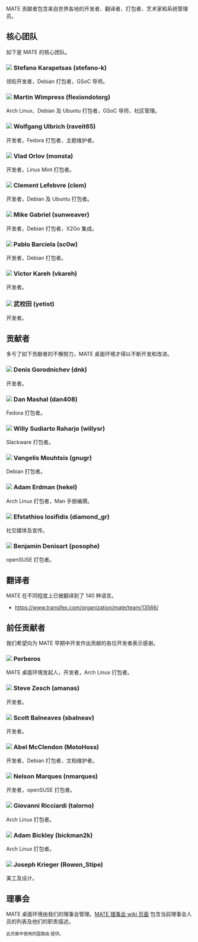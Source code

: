 <!--
.. link:
.. description:
.. tags:
.. date: 2011-12-05 07:25:21
.. title: 团队
.. slug: team
-->

MATE 贡献者包含来自世界各地的开发者、翻译者、打包者、艺术家和系统管理员。

## 核心团队

如下是 MATE 的核心团队。

### ![](/assets/img/flags/32/Italy.png) Stefano Karapetsas (stefano-k)

领衔开发者，Debian 打包者，GSoC 导师。

### ![](/assets/img/flags/32/United%20Kingdom\(Great%20Britain\).png) Martin Wimpress (flexiondotorg)

Arch Linux、Debian 及 Ubuntu 打包者，GSoC 导师，社区管理。

### ![](/assets/img/flags/32/Germany.png) Wolfgang Ulbrich (raveit65)

开发者，Fedora 打包者，主题维护者。

### ![](/assets/img/flags/32/Russian%20Federation.png) Vlad Orlov (monsta)

开发者，Linux Mint 打包者。

### ![](/assets/img/flags/32/France.png) Clement Lefebvre (clem)

开发者，Debian 及 Ubuntu 打包者。

### ![](/assets/img/flags/32/Germany.png) Mike Gabriel (sunweaver)

开发者，Debian 打包者，X2Go 集成。

### ![](/assets/img/flags/32/Galicia.png) Pablo Barciela (sc0w)

开发者，Debian 打包者。

### ![](/assets/img/flags/32/Puerto%20Rico.png) Victor Kareh (vkareh)

开发者。

### ![](/assets/img/flags/32/China.png) 武校田 (yetist)

开发者。

## 贡献者

多亏了如下贡献者的不懈努力，MATE 桌面环境才得以不断开发和改进。

### ![](/assets/img/flags/32/Russian%20Federation.png) Denis Gorodnichev (dnk)

开发者。

### ![](/assets/img/flags/32/USA.png) Dan Mashal (dan408)

Fedora 打包者。

### ![](/assets/img/flags/32/Indonesia.png) Willy Sudiarto Raharjo (willysr)

Slackware 打包者。

### ![](/assets/img/flags/32/Greece.png) Vangelis Mouhtsis (gnugr)

Debian 打包者。

### ![](/assets/img/flags/32/USA.png) Adam Erdman (hekel)

Arch Linux 打包者，Man 手册编撰。

### ![](/assets/img/flags/32/Greece.png) Efstathios Iosifidis (diamond_gr)

社交媒体及宣传。

### ![](/assets/img/flags/32/France.png) Benjamin Denisart (posophe)

openSUSE 打包者。

## 翻译者

MATE 在不同程度上已被翻译到了 140 种语言。

  * <https://www.transifex.com/organization/mate/team/13566/>

## 前任贡献者

我们希望向为 MATE 早期中开发作出贡献的各位开发者表示感谢。

### ![](/assets/img/flags/32/Argentina.png) Perberos

MATE 桌面环境发起人，开发者，Arch Linux 打包者。

### ![](/assets/img/flags/32/USA.png) Steve Zesch (amanas)

开发者。

### ![](/assets/img/flags/32/Canada.png) Scott Balneaves (sbalneav)

开发者。

### ![](/assets/img/flags/32/USA.png) Abel McClendon (MotoHoss)

开发者，Debian 打包者，文档维护者。

### ![](/assets/img/flags/32/Portugal.png) Nelson Marques (nmarques)

开发者，openSUSE 打包者。

### ![](/assets/img/flags/32/Italy.png) Giovanni Ricciardi (talorno)

Arch Linux 打包者。

### ![](/assets/img/flags/32/USA.png) Adam Bickley (bickman2k)

Arch Linux 打包者。

### ![](/assets/img/flags/32/USA.png) Joseph Krieger (Rowen_Stipe)

美工及设计。

## 理事会

MATE 桌面环境由我们的理事会管理。[MATE 理事会 wiki 页面](http://wiki.mate-desktop.com/board)
包含当前理事会人员的列表及他们的职责描述。

<small>
此页面中使用的国旗由 <http://www.icondrawer.com> 提供。
</small>
